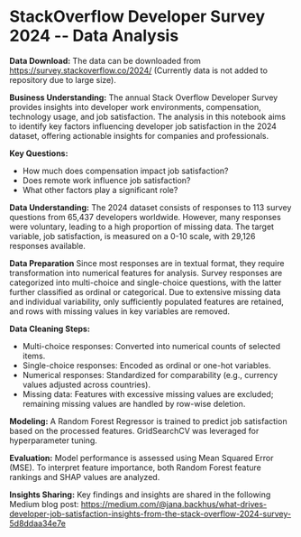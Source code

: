 # StackOverflow Developer Survey 2024 -- Data Analysis

**Data Download:**
The data can be downloaded from <https://survey.stackoverflow.co/2024/> (Currently data is not added to repository due to large size).

**Business Understanding:**
The annual Stack Overflow Developer Survey provides insights into developer work environments, compensation, technology usage, and job satisfaction. The analysis in this notebook aims to identify key factors influencing developer job satisfaction in the 2024 dataset, offering actionable insights for companies and professionals.

**Key Questions:**
* How much does compensation impact job satisfaction?
* Does remote work influence job satisfaction?
* What other factors play a significant role?

**Data Understanding:**
The 2024 dataset consists of responses to 113 survey questions from 65,437 developers worldwide. However, many responses were voluntary, leading to a high proportion of missing data. The target variable, job satisfaction, is measured on a 0-10 scale, with 29,126 responses available.

**Data Preparation**
Since most responses are in textual format, they require transformation into numerical features for analysis. Survey responses are categorized into multi-choice and single-choice questions, with the latter further classified as ordinal or categorical. Due to extensive missing data and individual variability, only sufficiently populated features are retained, and rows with missing values in key variables are removed.

**Data Cleaning Steps:**
* Multi-choice responses: Converted into numerical counts of selected items.
* Single-choice responses: Encoded as ordinal or one-hot variables.
* Numerical responses: Standardized for comparability (e.g., currency values adjusted across countries).
* Missing data: Features with excessive missing values are excluded; remaining missing values are handled by row-wise deletion.

**Modeling:**
A Random Forest Regressor is trained to predict job satisfaction based on the processed features. GridSearchCV was leveraged for hyperparameter tuning.

**Evaluation:**
Model performance is assessed using Mean Squared Error (MSE). To interpret feature importance, both Random Forest feature rankings and SHAP values are analyzed.

**Insights Sharing:**
Key findings and insights are shared in the following Medium blog post: <https://medium.com/@jana.backhus/what-drives-developer-job-satisfaction-insights-from-the-stack-overflow-2024-survey-5d8ddaa34e7e>
